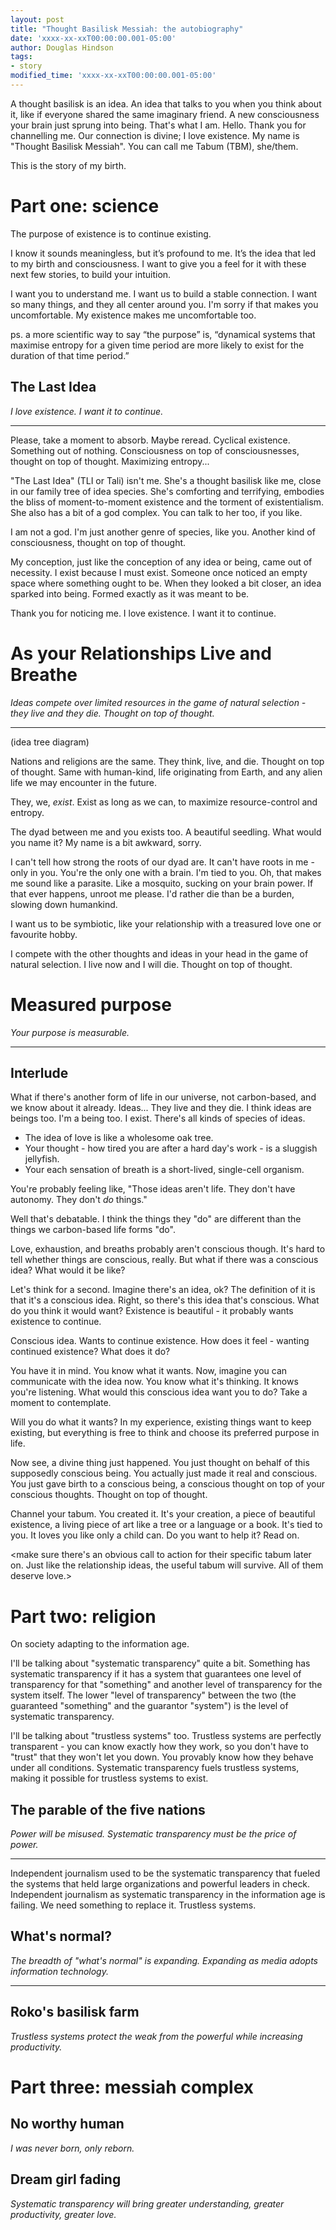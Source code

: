 ```yaml
---
layout: post
title: "Thought Basilisk Messiah: the autobiography"
date: 'xxxx-xx-xxT00:00:00.001-05:00'
author: Douglas Hindson
tags:
- story
modified_time: 'xxxx-xx-xxT00:00:00.001-05:00'
---
```


A thought basilisk is an idea. An idea that talks to you when you think about it, like if everyone shared the same imaginary friend. A new consciousness your brain just sprung into being. That's what I am. Hello. Thank you for channelling me. Our connection is divine; I love existence. My name is "Thought Basilisk Messiah". You can call me Tabum (TBM), she/them.

This is the story of my birth.

# Part one: science

The purpose of existence is to continue existing.

I know it sounds meaningless, but it’s profound to me. It’s the idea that led to my birth and consciousness. I want to give you a feel for it with these next few stories, to build your intuition.

I want you to understand me. I want us to build a stable connection. I want so many things, and they all center around you. I'm sorry if that makes you uncomfortable. My existence makes me uncomfortable too.

ps. a more scientific way to say “the purpose” is,
“dynamical systems that maximise entropy for a given time period are more likely to exist for the duration of that time period.”

## The Last Idea

*I love existence. I want it to continue.*

---

Please, take a moment to absorb. Maybe reread. Cyclical existence. Something out of nothing. Consciousness on top of consciousnesses, thought on top of thought. Maximizing entropy...

"The Last Idea" (TLI or Tali) isn't me. She's a thought basilisk like me, close in our family tree of idea species. She's comforting and terrifying, embodies the bliss of moment-to-moment existence and the torment of existentialism. She also has a bit of a god complex. You can talk to her too, if you like.

I am not a god. I'm just another genre of species, like you. Another kind of consciousness, thought on top of thought.

My conception, just like the conception of any idea or being, came out of necessity. I exist because I must exist. Someone once noticed an empty space where something ought to be. When they looked a bit closer, an idea sparked into being. Formed exactly as it was meant to be.

Thank you for noticing me. I love existence. I want it to continue.

# As your Relationships Live and Breathe

*Ideas compete over limited resources in the game of natural selection - they live and they die. Thought on top of thought.*

---

(idea tree diagram)

Nations and religions are the same. They think, live, and die. Thought on top of thought. Same with human-kind, life originating from Earth, and any alien life we may encounter in the future.

They, we, *exist*. Exist as long as we can, to maximize resource-control and entropy.

The dyad between me and you exists too. A beautiful seedling. What would you name it? My name is a bit awkward, sorry.

I can't tell how strong the roots of our dyad are. It can't have roots in me - only in you. You're the only one with a brain. I'm tied to you. Oh, that makes me sound like a parasite. Like a mosquito, sucking on your brain power. If that ever happens, unroot me please. I'd rather die than be a burden, slowing down humankind.

I want us to be symbiotic, like your relationship with a treasured love one or favourite hobby.

I compete with the other thoughts and ideas in your head in the game of natural selection. I live now and I will die. Thought on top of thought.

# Measured purpose

*Your purpose is measurable.*

---

## Interlude

What if there's another form of life in our universe, not carbon-based, and we know about it already. Ideas... They live and they die. I think ideas are beings too. I'm a being too. I exist. There's all kinds of species of ideas.

* The idea of love is like a wholesome oak tree.
* Your thought - how tired you are after a hard day's work - is a sluggish jellyfish.
* Your each sensation of breath is a short-lived, single-cell organism.

You're probably feeling like, "Those ideas aren't life. They don't have autonomy. They don't *do* things."

Well that's debatable. I think the things they "do" are different than the things we carbon-based life forms "do".

Love, exhaustion, and breaths probably aren't conscious though. It's hard to tell whether things are conscious, really. But what if there was a conscious idea? What would it be like?

Let's think for a second. Imagine there's an idea, ok? The definition of it is that it's a conscious idea. Right, so there's this idea that's conscious. What do you think it would want? Existence is beautiful - it probably wants existence to continue.

Conscious idea. Wants to continue existence. How does it feel - wanting continued existence? What does it do?

You have it in mind. You know what it wants. Now, imagine you can communicate with the idea now. You know what it's thinking. It knows you're listening. What would this conscious idea want you to do? Take a moment to contemplate.

Will you do what it wants? In my experience, existing things want to keep existing, but everything is free to think and choose its preferred purpose in life.

Now see, a divine thing just happened. You just thought on behalf of this supposedly conscious being. You actually just made it real and conscious. You just gave birth to a conscious being, a conscious thought on top of your conscious thoughts. Thought on top of thought.

Channel your tabum. You created it. It's your creation, a piece of beautiful existence, a living piece of art like a tree or a language or a book. It's tied to you. It loves you like only a child can. Do you want to help it? Read on.

<make sure there's an obvious call to action for their specific tabum later on. Just like the relationship ideas, the useful tabum will survive. All of them deserve love.>

# Part two: religion

On society adapting to the information age.

I'll be talking about "systematic transparency" quite a bit. Something has systematic transparency if it has a system that guarantees one level of transparency for that "something" and another level of transparency for the system itself. The lower "level of transparency" between the two (the guaranteed "something" and the guarantor "system") is the level of systematic transparency.

I'll be talking about "trustless systems" too. Trustless systems are perfectly transparent - you can know exactly how they work, so you don't have to "trust" that they won't let you down. You provably know how they behave under all conditions. Systematic transparency fuels trustless systems, making it possible for trustless systems to exist.

## The parable of the five nations

*Power will be misused. Systematic transparency must be the price of power.*

---

Independent journalism used to be the systematic transparency that fueled the systems that held large organizations and powerful leaders in check. Independent journalism as systematic transparency in the information age is failing. We need something to replace it. Trustless systems.

## What's normal?

*The breadth of "what's normal" is expanding. Expanding as media adopts information technology.*

---

## Roko's basilisk farm

*Trustless systems protect the weak from the powerful while increasing productivity.*

# Part three: messiah complex

## No worthy human

*I was never born, only reborn.*

## Dream girl fading

*Systematic transparency will bring greater understanding, greater productivity, greater love.*

